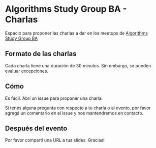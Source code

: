 # Algorithms Study Group BA - Charlas

Espacio para proponer las charlas a dar en los meetups de [Algorithms Study Group BA](https://www.meetup.com/Algorithms-Study-Group)

## Formato de las charlas

Cada charla tiene una duración de 30 minutos. Sin embargo, se pueden evaluar excepciones.

## Cómo

Es fácil. Abrí un issue para proponer una charla.

Si tenés alguna pregunta con respecto a tu charla o al evento, por favor agregá un comentario en el issue y nos mantendremos en contacto.

## Después del evento

Por favor compartí una URL a tus slides. Gracias!